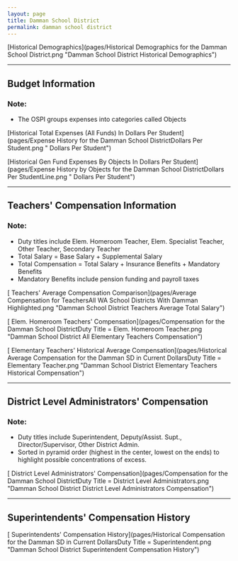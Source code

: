 ```yaml
---
layout: page
title: Damman School District
permalink: damman school district
---
```



[Historical Demographics](pages/Historical Demographics for the Damman School District.png "Damman School District Historical Demographics")

___

## Budget Information
### Note:
- The OSPI groups expenses into categories called Objects

[Historical Total Expenses (All Funds) In Dollars Per Student](pages/Expense History for the Damman School DistrictDollars Per Student.png " Dollars Per Student")

[Historical Gen Fund Expenses By Objects In Dollars Per Student](pages/Expense History by Objects for the Damman School DistrictDollars Per StudentLine.png " Dollars Per Student")


___

## Teachers' Compensation Information
### Note:
- Duty titles include Elem. Homeroom Teacher, Elem. Specialist Teacher, Other Teacher, Secondary Teacher
- Total Salary = Base Salary + Supplemental Salary
- Total Compensation = Total Salary + Insurance Benefits + Mandatory Benefits
- Mandatory Benefits include pension funding and payroll taxes

[ Teachers' Average Compensation Comparison](pages/Average Compensation for TeachersAll WA School Districts With Damman Highlighted.png "Damman School District Teachers Average Total Salary")

[ Elem. Homeroom Teachers' Compensation](pages/Compensation for the Damman School DistrictDuty Title = Elem. Homeroom Teacher.png "Damman School District All Elementary Teachers Compensation")

[ Elementary Teachers' Historical Average Compensation](pages/Historical Average Compensation for the Damman SD in Current DollarsDuty Title = Elementary Teacher.png "Damman School District Elementary Teachers Historical Compensation")


___

## District Level Administrators' Compensation

### Note:
- Duty titles include Superintendent, Deputy/Assist. Supt., Director/Supervisor, Other District Admin.
- Sorted in pyramid order (highest in the center, lowest on the ends) to highlight possible concentrations of excess.

[ District Level Administrators' Compensation](pages/Compensation for the Damman School DistrictDuty Title = District Level Administrators.png "Damman School District District Level Administrators Compensation")


___

## Superintendents' Compensation History

[ Superintendents' Compensation History](pages/Historical Compensation for the Damman SD in Current DollarsDuty Title = Superintendent.png "Damman School District Superintendent Compensation History")

